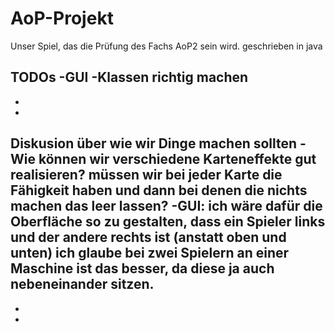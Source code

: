 # AoP-Projekt
Unser Spiel, das die Prüfung des Fachs AoP2 sein wird. geschrieben in java

TODOs
-GUI
-Klassen richtig machen
-
-
-

Diskusion über wie wir Dinge machen sollten
-Wie können wir verschiedene Karteneffekte gut realisieren? 
  müssen wir bei jeder Karte die Fähigkeit haben und dann bei denen die nichts machen das leer lassen?
-GUI: ich wäre dafür die Oberfläche so zu gestalten, dass ein Spieler links und der andere rechts ist (anstatt oben und unten)
  ich glaube bei zwei Spielern an einer Maschine ist das besser, da diese ja auch nebeneinander sitzen.
-
-
-

